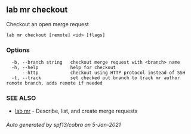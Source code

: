 ## lab mr checkout

Checkout an open merge request

```
lab mr checkout [remote] <id> [flags]
```

### Options

```
  -b, --branch string   checkout merge request with <branch> name
  -h, --help            help for checkout
      --http            checkout using HTTP protocol instead of SSH
  -t, --track           set checked out branch to track mr author remote branch, adds remote if needed
```

### SEE ALSO

* [lab mr](lab_mr.md)	 - Describe, list, and create merge requests

###### Auto generated by spf13/cobra on 5-Jan-2021
